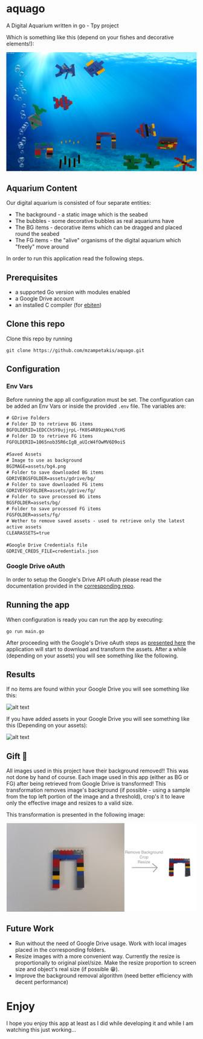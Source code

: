 # aquago
A Digital Aquarium written in go - Tpy project

Which is something like this (depend on your fishes and decorative elements!):

![alt text](doc/aquago.png "aquago")

## Aquarium Content
Our digital aquarium is consisted of four separate entities:

* The background - a static image which is the seabed
* The bubbles - some decorative bubbles as real aquariums have
* The BG items - decorative items which can be dragged and placed round the seabed
* The FG items - the "alive" organisms of the digital aquarium which "freely" move around

In order to run this application read the following steps.

## Prerequisites
* a supported Go version with modules enabled
* a Google Drive account
* an installed C compiler (for [ebiten](https://ebiten.org/documents/install.html))

## Clone this repo
Clone this repo by running

```console
git clone https://github.com/mzampetakis/aquago.git
```

## Configuration

### Env Vars
Before running the app all configuration must be set. The configuration can be added an Env Vars or inside the provided `.env` file. The variables are:

```
# GDrive Folders
# Folder ID to retrieve BG items
BGFOLDERID=1EDCChSY0ujjrpL-fK0S4R89zpWxLYcHS
# Folder ID to retrieve FG items
FGFOLDERID=1065nob35R6cIgB_aUIcW4fOwMV6D9oiS

#Saved Assets
# Image to use as background
BGIMAGE=assets/bg4.png
# Folder to save downloaded BG items
GDRIVEBGSFOLDER=assets/gdrive/bg/
# Folder to save downloaded FG items
GDRIVEFGSFOLDER=assets/gdrive/fg/
# Folder to save processed BG items
BGSFOLDER=assets/bg/
# Folder to save processed FG items
FGSFOLDER=assets/fg/
# Wether to remove saved assets - used to retrieve only the latest active assets
CLEARASSETS=true

#Google Drive Credentials file
GDRIVE_CREDS_FILE=credentials.json
```

### Google Drive oAuth
In order to setup the Google's Drive API oAuth please read the documentation provided in the [corresponding repo](https://github.com/mzampetakis/gogle-drive).

## Running the app
When configuration is ready you can run the app by executing:

```console
go run main.go
```

After proceeding with the Google's Drive oAuth steps as [presented here](https://github.com/mzampetakis/gogle-drive) the application will start to download and transform the assets. After a while (depending on your assets) you will see something like the following.

## Results
If no items are found within your Google Drive you will see something like this:

![alt text](doc/bubbles.gif "Empty Aquarium")

If you have added assets in your Google Drive you will see something like this (Depending on your assets): 

![alt text](doc/aquago.gif "Full Aquarium")


## Gift 🎁
All images used in this project have their background removed!!
This was not done by hand of course. Each image used in this app (either as BG or FG) after being retrieved from Google Drive is transformed! This transformation removes image's background (if possible - using a sample from the top left portion of the image and a threshold), crop's it to leave only the effective image and resizes to a valid size.

This transformation is presented in the following image:

![alt text](doc/imgtransform.png "Image Transformation")


## Future Work
* Run without the need of Google Drive usage. Work with local images placed in the corresponding folders.
* Resize images with a more convenient way. Currently the resize is proportionally to original pixel/size. Make the resize proportion to screen size and object's real size (if possible 😁).
* Improve the background removal algorithm (need better efficiency with decent performance)

# Enjoy
I hope you enjoy this app at least as I did while developing it and while I am watching this just working...
